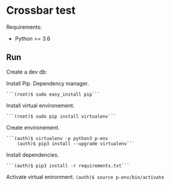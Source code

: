 # Crossbar test

Requirements:

- Python >= 3.6

## Run

Create a dev db:

Install Pip. Dependency manager.

    ```(root)$ sudo easy_install pip```

Install virtual environement.

    ```(root)$ sudo pip install virtualenv```

Create environement.

    ```(auth)$ virtualenv -p python3 p-env
        (auth)$ pip3 install --upgrade virtualenv```

Install dependencies.

    ```(auth)$ pip3 install -r requirements.txt```

Activate virtual enironment.
    ```(auth)$ source p-env/bin/activate ```
